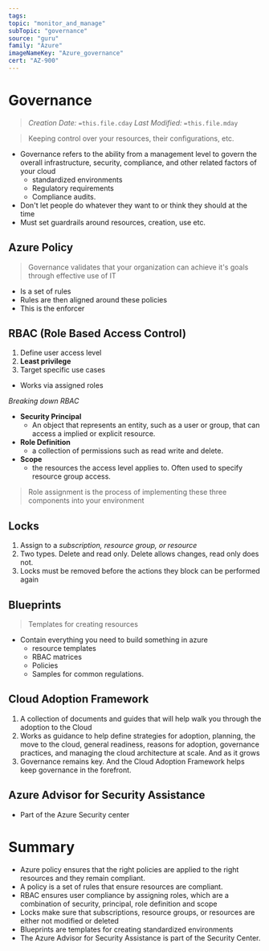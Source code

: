 ```yaml
---
tags:
topic: "monitor_and_manage"
subTopic: "governance"
source: "guru"
family: "Azure"
imageNameKey: "Azure_governance"
cert: "AZ-900"
---
```

# Governance
> *Creation Date:* `=this.file.cday`
> *Last Modified:* `=this.file.mday`

> Keeping control over your resources, their configurations, etc. 
- Governance refers to the ability from a management level to govern the overall infrastructure, security, compliance, and other related factors of your cloud
	- standardized environments
	- Regulatory requirements
	- Compliance audits.
- Don't let people do whatever they want to or think they should at the time
- Must set guardrails around resources, creation, use etc. 


## Azure Policy

> Governance validates that your organization can achieve it's goals through effective use of IT

- Is a set of rules
- Rules are then aligned around these policies
- This is the enforcer

## RBAC (Role Based Access Control)

1. Define user access level
2. **Least privilege**
3. Target specific use cases

- Works via assigned roles

*Breaking down RBAC*
- **Security Principal**
	-  An object that represents an entity, such as a user or group, that can access a implied or explicit resource.
- **Role Definition**
	- a collection of permissions such as read write and delete.
- **Scope**
	- the resources the access level applies to. Often used to specify resource group access.

> Role assignment is the process of implementing these three components into your environment

## Locks

1. Assign to a *subscription, resource group, or resource*
2. Two types. Delete and read only. Delete allows changes, read only does not. 
3. Locks must be removed before the actions they block can be performed again


## Blueprints

> Templates for creating resources

- Contain everything you need to build something in azure
	- resource templates
	- RBAC matrices
	- Policies
	- Samples for common regulations.

 ## Cloud Adoption Framework
1. A collection of documents and guides that will help walk you through the adoption to the Cloud
2. Works as guidance to help define strategies for adoption, planning, the move to the cloud, general readiness, reasons for adoption, governance practices, and managing the cloud architecture at scale. And as it grows
3. Governance remains key. And the Cloud Adoption Framework helps keep governance in the forefront.

## Azure Advisor for Security Assistance

- Part of the Azure Security center


# Summary
- Azure policy ensures that the right policies are applied to the right resources and they remain compliant.
- A policy is a set of rules that ensure resources are compliant.
- RBAC ensures user compliance by assigning roles, which are a combination of security, principal, role definition and scope
- Locks make sure that subscriptions, resource groups, or resources are either not modified or deleted
- Blueprints are templates for creating standardized environments
- The Azure Advisor for Security Assistance is part of the Security Center.